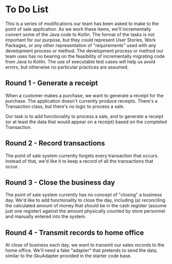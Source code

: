 # To Do List

This is a series of modifications our team has been asked to make to the point of sale application. As we work these items, we'll incrementally convert some of the Java code to Kotlin. The format of the tasks is not important for our purpose, but they _could_ represent User Stories, Work Packages, or any other representation of "requirements" used with any development process or method. The development process or method our team uses has no bearing on the feasibility of incrementally migrating code from Java to Kotlin. The use of executable test cases will help us avoid errors, but otherwise no particular practices are assumed. 

## Round 1 - Generate a receipt

When a customer makes a purchase, we want to generate a receipt for the purchase. The application doesn't currently produce receipts. There's a Transaction class, but there's no logic to process a sale. 

Our task is to add functionality to process a sale, and to generate a receipt (or at least the data that would appear on a receipt) based on the completed Transaction. 

## Round 2 - Record transactions

The point of sale system currently forgets every transaction that occurs. Instead of that, we'd like it to keep a record of all the transactions that occur. 

## Round 3 - Close the business day

The point of sale system currently has no concept of "closing" a business day. We'd like to add functionality to close the day, including (a) reconciling the calculated amount of money that should be in the cash register (assume just one register) against the amount physically counted by store personnel and manually entered into the system.

## Round 4 - Transmit records to home office

At close of business each day, we want to transmit our sales records to the home office. We'll need a fake "adapter" that pretends to send the data, similar to the SkuAdapter provided in the starter code base. 


